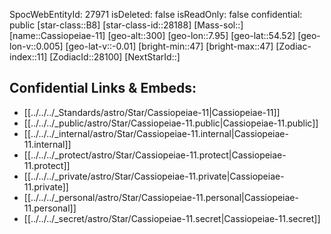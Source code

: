 ﻿---
location: [54.52,-7.95,300]
type: Star
tags:
- astro/Star

---
SpocWebEntityId: 27971
isDeleted: false
isReadOnly: false
confidential: public
[star-class::B8]
[star-class-id::28188]
[Mass-sol::]
[name::Cassiopeiae-11]
[geo-alt::300]
[geo-lon::7.95]
[geo-lat::54.52]
[geo-lon-v::0.005]
[geo-lat-v::-0.01]
[bright-min::47]
[bright-max::47]
[Zodiac-index::11]
[ZodiacId::28100]
[NextStarId::]



## Confidential Links & Embeds: 
- [[../../../_Standards/astro/Star/Cassiopeiae-11|Cassiopeiae-11]] 
- [[../../../_public/astro/Star/Cassiopeiae-11.public|Cassiopeiae-11.public]] 
- [[../../../_internal/astro/Star/Cassiopeiae-11.internal|Cassiopeiae-11.internal]] 
- [[../../../_protect/astro/Star/Cassiopeiae-11.protect|Cassiopeiae-11.protect]] 
- [[../../../_private/astro/Star/Cassiopeiae-11.private|Cassiopeiae-11.private]] 
- [[../../../_personal/astro/Star/Cassiopeiae-11.personal|Cassiopeiae-11.personal]] 
- [[../../../_secret/astro/Star/Cassiopeiae-11.secret|Cassiopeiae-11.secret]]

